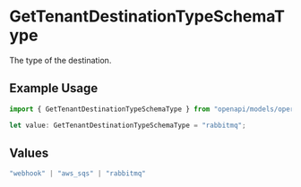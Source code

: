 # GetTenantDestinationTypeSchemaType

The type of the destination.

## Example Usage

```typescript
import { GetTenantDestinationTypeSchemaType } from "openapi/models/operations";

let value: GetTenantDestinationTypeSchemaType = "rabbitmq";
```

## Values

```typescript
"webhook" | "aws_sqs" | "rabbitmq"
```